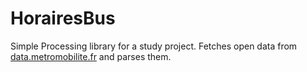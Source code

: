 # HorairesBus
Simple Processing library for a study project. Fetches open data from [data.metromobilite.fr](https://data.metromobilite.fr) and parses them.
